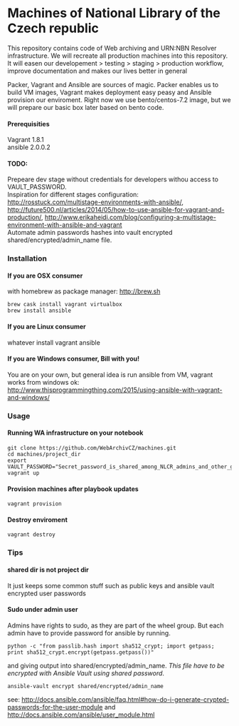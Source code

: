 # Machines of National Library of the Czech republic

This repository contains code of Web archiving and URN:NBN Resolver infrastructure. We will recreate all production machines into this repository. It will easen our developement > testing > staging > production workflow, improve documentation and makes our lives better in general

Packer, Vagrant and Ansible are sources of magic. Packer enables us to build VM images, Vagrant makes deployment easy peasy and Ansible provision our enviroment. Right now we use bento/centos-7.2 image, but we will prepare our basic box later based on bento code.

#### Prerequisities
Vagrant 1.8.1  
ansible 2.0.0.2

#### TODO: 
Prepeare dev stage without credentials for developers withou access to VAULT_PASSWORD.  
Inspiration for different stages configuration: http://rosstuck.com/multistage-environments-with-ansible/, http://future500.nl/articles/2014/05/how-to-use-ansible-for-vagrant-and-production/, http://www.erikaheidi.com/blog/configuring-a-multistage-environment-with-ansible-and-vagrant  
Automate admin passwords hashes into vault encrypted shared/encrypted/admin_name file.

### Installation

#### If you are OSX consumer

with homebrew as package manager: http://brew.sh

```
brew cask install vagrant virtualbox
brew install ansible
```

#### If you are Linux consumer

whatever install vagrant ansible

#### If you are Windows consumer, Bill with you!

You are on your own, but general idea is run ansible from VM, vagrant works from windows ok: http://www.thisprogrammingthing.com/2015/using-ansible-with-vagrant-and-windows/

### Usage

#### Running WA infrastructure on your notebook
```
git clone https://github.com/WebArchivCZ/machines.git  
cd machines/project_dir  
export VAULT_PASSWORD="Secret_password_is_shared_among_NLCR_admins_and_other_good_folks"
vagrant up
```

#### Provision machines after playbook updates
```
vagrant provision
```

#### Destroy enviroment
```
vagrant destroy
```
### Tips

#### shared dir is not project dir
It just keeps some common stuff such as public keys and ansible vault encrypted user passwords

#### Sudo under admin user
Admins have rights to sudo, as they are part of the wheel group. But each admin have to provide password for ansible by running.
```
python -c "from passlib.hash import sha512_crypt; import getpass; print sha512_crypt.encrypt(getpass.getpass())"
```
and giving output into shared/encrypted/admin_name. *This file have to be encrypted with Ansible Vault using shared password*.
```
ansible-vault encrypt shared/encrypted/admin_name
```
see: http://docs.ansible.com/ansible/faq.html#how-do-i-generate-crypted-passwords-for-the-user-module and http://docs.ansible.com/ansible/user_module.html
